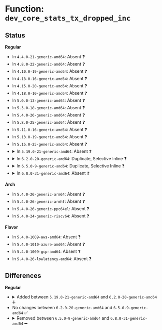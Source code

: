 # Function: <code>dev_core_stats_tx_dropped_inc</code>

## Status
<b>Regular</b>
<ul>
<li>
In <code>4.4.0-21-generic-amd64</code>: Absent ❓
</li>
<li>
In <code>4.8.0-22-generic-amd64</code>: Absent ❓
</li>
<li>
In <code>4.10.0-19-generic-amd64</code>: Absent ❓
</li>
<li>
In <code>4.13.0-16-generic-amd64</code>: Absent ❓
</li>
<li>
In <code>4.15.0-20-generic-amd64</code>: Absent ❓
</li>
<li>
In <code>4.18.0-10-generic-amd64</code>: Absent ❓
</li>
<li>
In <code>5.0.0-13-generic-amd64</code>: Absent ❓
</li>
<li>
In <code>5.3.0-18-generic-amd64</code>: Absent ❓
</li>
<li>
In <code>5.4.0-26-generic-amd64</code>: Absent ❓
</li>
<li>
In <code>5.8.0-25-generic-amd64</code>: Absent ❓
</li>
<li>
In <code>5.11.0-16-generic-amd64</code>: Absent ❓
</li>
<li>
In <code>5.13.0-19-generic-amd64</code>: Absent ❓
</li>
<li>
In <code>5.15.0-25-generic-amd64</code>: Absent ❓
</li>
<li>
<details>
<summary>In <code>5.19.0-21-generic-amd64</code>: Absent ❓</summary>

```json
{
  "name": "dev_core_stats_tx_dropped_inc",
  "collision_type": "Static Duplication",
  "inline_type": "Full",
  "funcs": [
    {
      "addr": 18446744071589726795,
      "name": "dev_core_stats_tx_dropped_inc",
      "external": false,
      "loc": "include/linux/netdevice.h:3924",
      "file": "drivers/net/tun.c",
      "inline": "declared, inlined",
      "caller_inline": [
        "drivers/net/tun.c:tun_net_xmit"
      ],
      "caller_func": []
    },
    {
      "addr": 18446744071591535332,
      "name": "dev_core_stats_tx_dropped_inc",
      "external": false,
      "loc": "include/linux/netdevice.h:3924",
      "file": "net/core/dev.c",
      "inline": "declared, inlined",
      "caller_inline": [
        "net/core/dev.c:generic_xdp_tx",
        "net/core/dev.c:__dev_direct_xmit",
        "net/core/dev.c:__dev_queue_xmit",
        "net/core/dev.c:validate_xmit_skb"
      ],
      "caller_func": []
    },
    {
      "addr": 18446744071592977754,
      "name": "dev_core_stats_tx_dropped_inc",
      "external": false,
      "loc": "include/linux/netdevice.h:3924",
      "file": "net/xfrm/xfrm_device.c",
      "inline": "declared, inlined",
      "caller_inline": [
        "net/xfrm/xfrm_device.c:validate_xmit_xfrm"
      ],
      "caller_func": []
    }
  ],
  "symbols": []
}
```
</details>
</li>
<li>
<details>
<summary>In <code>6.2.0-20-generic-amd64</code>: Duplicate, Selective Inline ❓</summary>

```c
void dev_core_stats_tx_dropped_inc(struct net_device * dev)
```

```json
{
  "name": "dev_core_stats_tx_dropped_inc",
  "collision_type": "Static Duplication",
  "inline_type": "Selective",
  "funcs": [
    {
      "addr": 18446744071591350317,
      "name": "dev_core_stats_tx_dropped_inc",
      "external": false,
      "loc": "include/linux/netdevice.h:3968",
      "file": "drivers/net/tun.c",
      "inline": "declared, inlined",
      "caller_inline": [
        "drivers/net/tun.c:tun_net_xmit"
      ],
      "caller_func": []
    },
    {
      "addr": 18446744071593309060,
      "name": "dev_core_stats_tx_dropped_inc",
      "external": false,
      "loc": "include/linux/netdevice.h:3968",
      "file": "net/core/dev.c",
      "inline": "declared, inlined",
      "caller_inline": [
        "net/core/dev.c:generic_xdp_tx",
        "net/core/dev.c:__dev_direct_xmit",
        "net/core/dev.c:__dev_queue_xmit",
        "net/core/dev.c:validate_xmit_skb"
      ],
      "caller_func": []
    },
    {
      "addr": 18446744071594865093,
      "name": "dev_core_stats_tx_dropped_inc",
      "external": false,
      "loc": "include/linux/netdevice.h:3968",
      "file": "net/xfrm/xfrm_device.c",
      "inline": "declared, inlined",
      "caller_inline": [
        "net/xfrm/xfrm_device.c:validate_xmit_xfrm"
      ],
      "caller_func": [
        "net/xfrm/xfrm_device.c:validate_xmit_xfrm"
      ]
    }
  ],
  "symbols": [
    {
      "addr": 18446744071594861408,
      "name": "dev_core_stats_tx_dropped_inc",
      "section": ".text",
      "bind": "STB_LOCAL",
      "size": 51
    }
  ]
}
```
</details>
</li>
<li>
<details>
<summary>In <code>6.5.0-9-generic-amd64</code>: Duplicate, Selective Inline ❓</summary>

```c
void dev_core_stats_tx_dropped_inc(struct net_device * dev)
```

```json
{
  "name": "dev_core_stats_tx_dropped_inc",
  "collision_type": "Static Duplication",
  "inline_type": "Selective",
  "funcs": [
    {
      "addr": 18446744071591712050,
      "name": "dev_core_stats_tx_dropped_inc",
      "external": false,
      "loc": "include/linux/netdevice.h:4027",
      "file": "drivers/net/tun.c",
      "inline": "declared, inlined",
      "caller_inline": [
        "drivers/net/tun.c:tun_net_xmit"
      ],
      "caller_func": []
    },
    {
      "addr": 18446744071591883465,
      "name": "dev_core_stats_tx_dropped_inc",
      "external": false,
      "loc": "include/linux/netdevice.h:4027",
      "file": "drivers/net/net_failover.c",
      "inline": "declared, inlined",
      "caller_inline": [
        "drivers/net/net_failover.c:net_failover_start_xmit"
      ],
      "caller_func": []
    },
    {
      "addr": 18446744071593770772,
      "name": "dev_core_stats_tx_dropped_inc",
      "external": false,
      "loc": "include/linux/netdevice.h:4027",
      "file": "net/core/dev.c",
      "inline": "declared, inlined",
      "caller_inline": [
        "net/core/dev.c:generic_xdp_tx",
        "net/core/dev.c:__dev_direct_xmit",
        "net/core/dev.c:__dev_queue_xmit",
        "net/core/dev.c:validate_xmit_skb"
      ],
      "caller_func": []
    },
    {
      "addr": 18446744071595256820,
      "name": "dev_core_stats_tx_dropped_inc",
      "external": false,
      "loc": "include/linux/netdevice.h:4027",
      "file": "net/xfrm/xfrm_device.c",
      "inline": "declared, inlined",
      "caller_inline": [
        "net/xfrm/xfrm_device.c:validate_xmit_xfrm"
      ],
      "caller_func": [
        "net/xfrm/xfrm_device.c:validate_xmit_xfrm"
      ]
    }
  ],
  "symbols": [
    {
      "addr": 18446744071595252864,
      "name": "dev_core_stats_tx_dropped_inc",
      "section": ".text",
      "bind": "STB_LOCAL",
      "size": 51
    }
  ]
}
```
</details>
</li>
<li>
<details>
<summary>In <code>6.8.0-31-generic-amd64</code>: Absent ❓</summary>

```json
{
  "name": "dev_core_stats_tx_dropped_inc",
  "collision_type": "Static Duplication",
  "inline_type": "Full",
  "funcs": [
    {
      "addr": 18446744071592366879,
      "name": "dev_core_stats_tx_dropped_inc",
      "external": false,
      "loc": "include/linux/netdevice.h:4093",
      "file": "drivers/net/netkit.c",
      "inline": "declared, inlined",
      "caller_inline": [
        "drivers/net/netkit.c:netkit_xmit"
      ],
      "caller_func": []
    },
    {
      "addr": 18446744071592455787,
      "name": "dev_core_stats_tx_dropped_inc",
      "external": false,
      "loc": "include/linux/netdevice.h:4093",
      "file": "drivers/net/tun.c",
      "inline": "declared, inlined",
      "caller_inline": [
        "drivers/net/tun.c:tun_net_xmit"
      ],
      "caller_func": []
    },
    {
      "addr": 18446744071592623001,
      "name": "dev_core_stats_tx_dropped_inc",
      "external": false,
      "loc": "include/linux/netdevice.h:4093",
      "file": "drivers/net/net_failover.c",
      "inline": "declared, inlined",
      "caller_inline": [
        "drivers/net/net_failover.c:net_failover_start_xmit"
      ],
      "caller_func": []
    },
    {
      "addr": 18446744071594550356,
      "name": "dev_core_stats_tx_dropped_inc",
      "external": false,
      "loc": "include/linux/netdevice.h:4093",
      "file": "net/core/dev.c",
      "inline": "declared, inlined",
      "caller_inline": [
        "net/core/dev.c:generic_xdp_tx",
        "net/core/dev.c:__dev_direct_xmit",
        "net/core/dev.c:__dev_queue_xmit",
        "net/core/dev.c:validate_xmit_skb"
      ],
      "caller_func": []
    },
    {
      "addr": 18446744071596097252,
      "name": "dev_core_stats_tx_dropped_inc",
      "external": false,
      "loc": "include/linux/netdevice.h:4093",
      "file": "net/xfrm/xfrm_device.c",
      "inline": "declared, inlined",
      "caller_inline": [
        "net/xfrm/xfrm_device.c:validate_xmit_xfrm"
      ],
      "caller_func": []
    }
  ],
  "symbols": []
}
```
</details>
</li>
</ul>
<b>Arch</b>
<ul>
<li>
In <code>5.4.0-26-generic-arm64</code>: Absent ❓
</li>
<li>
In <code>5.4.0-26-generic-armhf</code>: Absent ❓
</li>
<li>
In <code>5.4.0-26-generic-ppc64el</code>: Absent ❓
</li>
<li>
In <code>5.4.0-24-generic-riscv64</code>: Absent ❓
</li>
</ul>
<b>Flavor</b>
<ul>
<li>
In <code>5.4.0-1009-aws-amd64</code>: Absent ❓
</li>
<li>
In <code>5.4.0-1010-azure-amd64</code>: Absent ❓
</li>
<li>
In <code>5.4.0-1009-gcp-amd64</code>: Absent ❓
</li>
<li>
In <code>5.4.0-26-lowlatency-amd64</code>: Absent ❓
</li>
</ul>

## Differences
<b>Regular</b>
<ul>
<li>
<details>
<summary>Added between <code>5.19.0-21-generic-amd64</code> and <code>6.2.0-20-generic-amd64</code> ➕</summary>

```c
void dev_core_stats_tx_dropped_inc(struct net_device * dev)
```
</details>
</li>
<li>
No changes between <code>6.2.0-20-generic-amd64</code> and <code>6.5.0-9-generic-amd64</code> ✅
</li>
<li>
<details>
<summary>Removed between <code>6.5.0-9-generic-amd64</code> and <code>6.8.0-31-generic-amd64</code> ➖</summary>

```c
void dev_core_stats_tx_dropped_inc(struct net_device * dev)
```
</details>
</li>
</ul>
